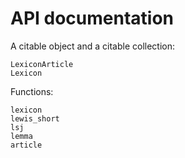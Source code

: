 # API documentation

A citable object and a citable collection:

```@docs
LexiconArticle
Lexicon
```

Functions:

```@docs
lexicon
lewis_short
lsj
lemma
article
```
